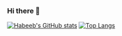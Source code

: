 ### Hi there 👋

[![Habeeb's GitHub stats](https://github-readme-stats.vercel.app/api?username=habeeb-umo)](https://github.com/anuraghazra/github-readme-stats)
[![Top Langs](https://github-readme-stats.vercel.app/api/top-langs/?username=habeeb-umo&layout=compact)](https://github.com/anuraghazra/github-readme-stats)

<!--
**habeeb-umo/habeeb-umo** is a ✨ _special_ ✨ repository because its `README.md` (this file) appears on your GitHub profile.

Here are some ideas to get you started:

- 🔭 I’m currently working on ...
- 🌱 I’m currently learning ...
- 👯 I’m looking to collaborate on ...
- 🤔 I’m looking for help with ...
- 💬 Ask me about ...
- 📫 How to reach me: ...
- 😄 Pronouns: ...
- ⚡ Fun fact: ...
-->
